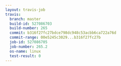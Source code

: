 ```yaml
---
layout: travis-job
travis:
  branch: master
  build-id: 527086703
  build-number: 265
  commit: b316f27fc27bdce798dc948c53acbb6ca722a76d
  commit-range: 00e5245c3029...b316f27fc27b
  job-id: 527086705
  job-number: 265.2
  os-name: linux
  test-result: 0
---
```

